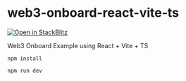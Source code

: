 # web3-onboard-react-vite-ts

[![Open in StackBlitz](https://developer.stackblitz.com/img/open_in_stackblitz.svg)](https://stackblitz.com/fork/github/blocknative/web3-onboard-react-vite-ts)

Web3 Onboard Example using React + Vite + TS

```
npm install

npm run dev
```